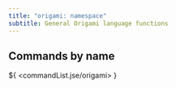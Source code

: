 ```yaml
---
title: "origami: namespace"
subtitle: General Origami language functions
---
```


## Commands by name

${ <commandList.jse/origami> }
